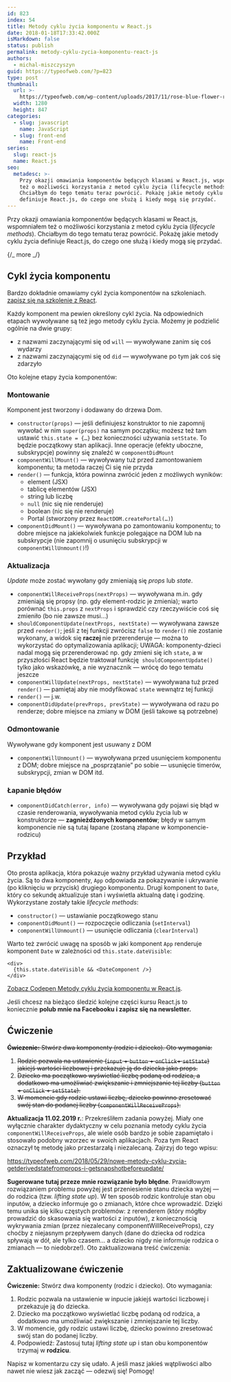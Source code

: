 ```yaml
---
id: 823
index: 54
title: Metody cyklu życia komponentu w React.js
date: 2018-01-18T17:33:42.000Z
isMarkdown: false
status: publish
permalink: metody-cyklu-zycia-komponentu-react-js
authors:
  - michal-miszczyszyn
guid: https://typeofweb.com/?p=823
type: post
thumbnail:
  url: >-
    https://typeofweb.com/wp-content/uploads/2017/11/rose-blue-flower-rose-blooms-67636.jpeg
  width: 1280
  height: 847
categories:
  - slug: javascript
    name: JavaScript
  - slug: front-end
    name: Front-end
series:
  slug: react-js
  name: React.js
seo:
  metadesc: >-
    Przy okazji omawiania komponentów będących klasami w React.js, wspomniałem
    też o możliwości korzystania z metod cyklu życia (lifecycle methods).
    Chciałbym do tego tematu teraz powrócić. Pokażę jakie metody cyklu życia
    definiuje React.js, do czego one służą i kiedy mogą się przydać.
---
```


Przy okazji omawiania komponentów będących klasami w React.js, wspomniałem też o możliwości korzystania z metod cyklu życia (<em>lifecycle methods</em>). Chciałbym do tego tematu teraz powrócić. Pokażę jakie metody cyklu życia definiuje React.js, do czego one służą i kiedy mogą się przydać.

{/_ more _/}

<h2>Cykl życia komponentu</h2>

Bardzo dokładnie omawiamy cykl życia komponentów na szkoleniach. <a href="https://szkolenia.typeofweb.com/" target="_blank">zapisz się na szkolenie z React</a>.

Każdy komponent ma pewien określony cykl życia. Na odpowiednich etapach wywoływane są też jego metody cyklu życia. Możemy je podzielić ogólnie na dwie grupy:

<ul>
    <li>z nazwami zaczynającymi się od <code>will</code> — wywoływane zanim się coś wydarzy</li>
    <li>z nazwami zaczynającymi się od <code>did</code> — wywoływane po tym jak coś się zdarzyło</li>
</ul>

Oto kolejne etapy życia komponentów:

<h3>Montowanie</h3>

Komponent jest tworzony i dodawany do drzewa Dom.

<ul>
    <li><code>constructor(props)</code> — jeśli definiujesz konstruktor to nie zapomnij wywołać w nim <code>super(props)</code> na samym początku; możesz też tam ustawić <code>this.state = {…}</code> bez konieczności używania <code>setState</code>. To będzie początkowy stan aplikacji. Inne operacje (efekty uboczne, subskrypcje) powinny się znaleźć w <code>componentDidMount</code></li>
    <li><code>componentWillMount()</code> — wywoływany tuż przed zamontowaniem komponentu; ta metoda raczej Ci się nie przyda</li>
    <li><code>render()</code> — funkcja, która powinna zwrócić jeden z możliwych wyników:
<ul>
    <li>element (JSX)</li>
    <li>tablicę elementów (JSX)</li>
    <li>string lub liczbę</li>
    <li><code>null</code> (nic się nie renderuje)</li>
    <li>boolean (nic się nie renderuje)</li>
    <li>Portal (stworzony przez <code>ReactDOM.createPortal(…)</code>)</li>
</ul>
</li>
    <li><code>componentDidMount()</code> — wywoływana po zamontowaniu komponentu; to dobre miejsce na jakiekolwiek funkcje polegające na DOM lub na subskrypcje (nie zapomnij o usunięciu subskrypcji w <code>componentWillUnmount()</code>!)</li>
</ul>

<h3>Aktualizacja</h3>

<em>Update</em> może zostać wywołany gdy zmieniają się <em>props</em> lub <em>state</em>.

<ul>
    <li><code>componentWillReceiveProps(nextProps)</code> — wywoływana m.in. gdy zmieniają się propsy (np. gdy element-rodzic je zmienia); warto porównać <code>this.props</code> z <code>nextProps</code> i sprawdzić czy rzeczywiście coś się zmieniło (bo nie zawsze musi…)</li>
    <li><code>shouldComponentUpdate(nextProps, nextState)</code> — wywoływana zawsze przed <code>render()</code>; jeśli z tej funkcji zwrócisz <code>false</code> to <code>render()</code> nie zostanie wykonany, a widok się <strong>raczej</strong><strong> </strong>nie przerenderuje — można to wykorzystać do optymalizowania aplikacji; UWAGA: komponenty-dzieci nadal mogą się przerenderować np. gdy zmieni się ich <code>state</code>, a w przyszłości React będzie traktował funkcję  <code>shouldComponentUpdate()</code> tylko jako wskazówkę, a nie wyznacznik — wrócę do tego tematu jeszcze</li>
    <li><code>componentWillUpdate(nextProps, nextState)</code> — wywoływana tuż przed <code>render()</code> — pamiętaj aby nie modyfikować <code>state</code> wewnątrz tej funkcji</li>
    <li><code>render()</code> — j.w.</li>
    <li><code>componentDidUpdate(prevProps, prevState)</code> — wywoływana od razu po renderze; dobre miejsce na zmiany w DOM (jeśli takowe są potrzebne)</li>
</ul>

<h3>Odmontowanie</h3>

Wywoływane gdy komponent jest usuwany z DOM

<ul>
    <li><code>componentWillUnmount()</code> — wywoływana przed usunięciem komponentu z DOM; dobre miejsce na „posprzątanie” po sobie — usunięcie timerów, subskrypcji, zmian w DOM itd.</li>
</ul>

<h3>Łapanie błędów</h3>

<ul>
    <li><code>componentDidCatch(error, info)</code> — wywoływana gdy pojawi się błąd w czasie renderowania, wywoływania metod cyklu życia lub w konstruktorze — <strong>zagnieżdżonych komponentów</strong>; błędy w samym komponencie nie są tutaj łapane (zostaną złapane w komponencie-rodzicu)</li>
</ul>

<h2>Przykład</h2>

Oto prosta aplikacja, która pokazuje ważny przykład używania metod cyklu życia. Są to dwa komponenty, <code>App</code> odpowiada za pokazywanie i ukrywanie (po kliknięciu w przycisk) drugiego komponentu. Drugi komponent to <code>Date</code>, który co sekundę aktualizuje stan i wyświetla aktualną datę i godzinę. Wykorzystane zostały takie <em>lifecycle methods</em>:

<ul>
    <li><code>constructor()</code> — ustawianie początkowego stanu</li>
    <li><code>componentDidMount()</code> — rozpoczęcie odliczania (<code>setInterval</code>)</li>
    <li><code>componentWillUnmount()</code> — usunięcie odliczania (<code>clearInterval</code>)</li>
</ul>

Warto też zwrócić uwagę na sposób w jaki komponent <code>App</code> renderuje komponent <code>Date</code> w zależności od <code>this.state.dateVisible</code>:

<pre class="language-jsx"><code>&lt;div&gt;
  {this.state.dateVisible &amp;&amp; &lt;DateComponent /&gt;}
&lt;/div&gt;</code></pre>

<CodepenWidget height="265" themeId="0" slugHash="yPqLpm" defaultTab="js,result" user="mmiszy" embedVersion="2" penTitle="Metody cyklu życia komponentu w React.js">
<a href="http://codepen.io/mmiszy/pen/yPqLpm/">Zobacz Codepen Metody cyklu życia komponentu w React.js</a>.
</CodepenWidget>

Jeśli chcesz na bieżąco śledzić kolejne części kursu React.js to koniecznie <strong>polub mnie na Facebooku i zapisz się na newsletter.</strong>

<NewsletterForm />

<FacebookPageWidget />

<h2>Ćwiczenie</h2>

<del datetime="2019-02-11T15:45:22.846Z"><strong>Ćwiczenie:</strong> Stwórz dwa komponenty (rodzic i dziecko). Oto wymagania:</del>

<ol>
    <li><del datetime="2019-02-11T15:45:22.846Z">Rodzic pozwala na ustawienie (<code>input</code> + <code>button</code> + <code>onClick</code>+ <code>setState</code>) jakiejś wartości liczbowej i przekazuje ją do dziecka jako props.</del></li>
    <li><del datetime="2019-02-11T15:45:22.846Z">Dziecko ma początkowo wyświetlać liczbę podaną od rodzica, a dodatkowo ma umożliwiać zwiększanie i zmniejszanie tej liczby (<code>button</code><span style="text-indent: 0em;"> + </span><code>onClick</code><span style="text-indent: 0em;"> + </span><code>setState</code><span style="text-indent: 0em;">).</span></del></li>
    <li><del datetime="2019-02-11T15:45:22.846Z"><span style="text-indent: 0em;">W momencie gdy rodzic ustawi liczbę, dziecko powinno zresetować swój stan do podanej liczby (</span><code>componentWillReceiveProps</code><span style="text-indent: 0em;">).</span></del></li>
</ol>

<strong>Aktualizacja 11.02.2019 r.</strong>: Przekreśliłem zadania powyżej. Miały one wyłącznie charakter dydaktyczny w celu poznania metody cyklu życia <code>componentWillReceiveProps</code>, ale wiele osób bardzo je sobie zapamiętało i stosowało podobny wzorzec w swoich aplikacjach. Poza tym React oznaczył tę metodę jako przestarzałą i niezalecaną. Zajrzyj do tego wpisu:

https://typeofweb.com/2018/05/29/nowe-metody-cyklu-zycia-getderivedstatefromprops-i-getsnapshotbeforeupdate/

<strong>Sugerowane tutaj przeze mnie rozwiązanie było błędne</strong>. Prawidłowym rozwiązaniem problemu powyżej jest przeniesienie stanu dziecka wyżej — do rodzica (tzw. <em>lifting state up</em>). W ten sposób rodzic kontroluje stan obu inputów, a dziecko informuje go o zmianach, które chce wprowadzić. Dzięki temu unika się kilku częstych problemów: z rerenderem (który mógłby prowadzić do skasowania się wartości z inputów), z koniecznością wykrywania zmian (przez niezalecany componentWillReceiveProps), czy choćby z niejasnym przepływem danych (dane do dziecka od rodzica spływają w dół, ale tylko czasem… a dziecko nigdy nie informuje rodzica o zmianach — to niedobrze!). Oto zaktualizowana treść ćwiczenia:

<h2>Zaktualizowane ćwiczenie</h2>

<strong>Ćwiczenie:</strong> Stwórz dwa komponenty (rodzic i dziecko). Oto wymagania:

<ol>
    <li>Rodzic pozwala na ustawienie w inpucie jakiejś wartości liczbowej i przekazuje ją do dziecka.</li>
    <li>Dziecko ma początkowo wyświetlać liczbę podaną od rodzica, a dodatkowo ma umożliwiać zwiększanie i zmniejszanie tej liczby.</li>
    <li>W momencie, gdy rodzic ustawi liczbę, dziecko powinno zresetować swój stan do podanej liczby.</li>
    <li>Podpowiedź: Zastosuj tutaj <em>lifting state up</em> i stan obu komponentów trzymaj w <strong>rodzicu</strong>.</li>
</ol>

Napisz w komentarzu czy się udało. A jeśli masz jakieś wątpliwości albo nawet nie wiesz jak zacząć — odezwij się! Pomogę!
